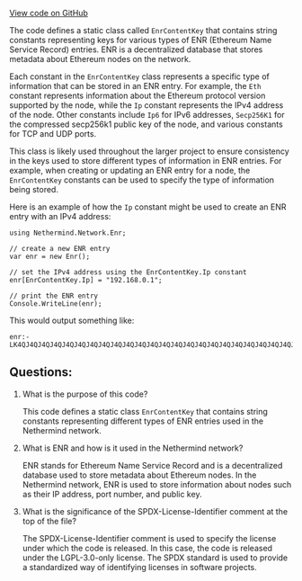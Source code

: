 [View code on GitHub](https://github.com/nethermindeth/nethermind/Nethermind.Network.Enr/EnrContentKey.cs)

The code defines a static class called `EnrContentKey` that contains string constants representing keys for various types of ENR (Ethereum Name Service Record) entries. ENR is a decentralized database that stores metadata about Ethereum nodes on the network. 

Each constant in the `EnrContentKey` class represents a specific type of information that can be stored in an ENR entry. For example, the `Eth` constant represents information about the Ethereum protocol version supported by the node, while the `Ip` constant represents the IPv4 address of the node. Other constants include `Ip6` for IPv6 addresses, `Secp256K1` for the compressed secp256k1 public key of the node, and various constants for TCP and UDP ports.

This class is likely used throughout the larger project to ensure consistency in the keys used to store different types of information in ENR entries. For example, when creating or updating an ENR entry for a node, the `EnrContentKey` constants can be used to specify the type of information being stored. 

Here is an example of how the `Ip` constant might be used to create an ENR entry with an IPv4 address:

```
using Nethermind.Network.Enr;

// create a new ENR entry
var enr = new Enr();

// set the IPv4 address using the EnrContentKey.Ip constant
enr[EnrContentKey.Ip] = "192.168.0.1";

// print the ENR entry
Console.WriteLine(enr);
```

This would output something like:

```
enr:-LK4QJ4QJ4QJ4QJ4QJ4QJ4QJ4QJ4QJ4QJ4QJ4QJ4QJ4QJ4QJ4QJ4QJ4QJ4QJ4QJ4QJ4QJ4QJ4QJ4QJ4QJ4QJ4QJ4QJ4QJ4QJ4QJ4QJ4QJ4QJ4QJ4QJ4QJ4QJ4QJ4QJ4QJ4QJ4QJ4QJ4QJ4QJ4QJ4QJ4QJ4QJ4QJ4QJ4QJ4QJ4QJ4QJ4QJ4QJ4
```
## Questions: 
 1. What is the purpose of this code?
    
    This code defines a static class `EnrContentKey` that contains string constants representing different types of ENR entries used in the Nethermind network.

2. What is ENR and how is it used in the Nethermind network?
    
    ENR stands for Ethereum Name Service Record and is a decentralized database used to store metadata about Ethereum nodes. In the Nethermind network, ENR is used to store information about nodes such as their IP address, port number, and public key.

3. What is the significance of the SPDX-License-Identifier comment at the top of the file?
    
    The SPDX-License-Identifier comment is used to specify the license under which the code is released. In this case, the code is released under the LGPL-3.0-only license. The SPDX standard is used to provide a standardized way of identifying licenses in software projects.